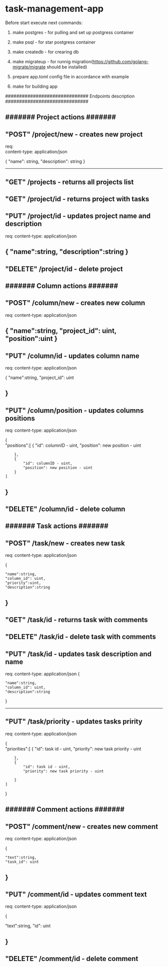 # task-management-app

Before start execute next commands:

1. make postgres - for pulling and set up postgress container
2. make psql - for star postgress container
3. make createdb - for crearing db
4. make migrateup - for runnig migration(https://github.com/golang-migrate/migrate should be installed)


5. prepare app.toml config file in accordance with example
5. make for building app


##############################
Endpoints description
##############################


#######
Project actions
#######
--------------------------------------------
"POST"    /project/new - creates new project
--------------------------------------------
req:                                            
content-type: application/json

{
    "name": string,
    "description": string
}

--------------------------------------------------
"GET"     /projects    - returns all projects list
---------------------------------------------------
"GET"     /project/id  - returns project with tasks 
---------------------------------------------------
"PUT"     /project/id  - updates project name and description
--------------------------------------------------------------
req: 
content-type: application/json

{
    "name":string,
    "description":string
}
---------------------------------------
"DELETE"  /project/id  - delete project
---------------------------------------


#######
Column actions
#######
-----------------------------------------------
"POST"    /column/new      - creates new column
-----------------------------------------------
req:
content-type: application/json

{
    "name":string,
    "project_id": uint,
    "position":uint
}
------------------------------------------------
"PUT"     /column/id       - updates column name
------------------------------------------------------
req:
content-type: application/json

{
    "name":string,
    "project_id": uint
    
}
-----------------------------------------------------
"PUT"     /column/position - updates columns positions
------------------------------------------------------
req:
content-type: application/json

{   
    "positions":[
        {
            "id": columnID - uint,
            "position": new position - uint 

        },
        {
            "id": columnID - uint,
            "position": new position - uint 
        }
    ]
 
}
-------------------------------------------
"DELETE"  /column/id       - delete column 
-------------------------------------------

#######
Task actions
#######
-------------------------------------------
"POST"    /task/new      - creates new task
-------------------------------------------
req:
content-type: application/json

{
    
    "name":string,
    "column_id": uint,
    "priority":uint,
    "description":string

}
-----------------------------------------------------
"GET"     /task/id       - returns task with comments
-----------------------------------------------------
"DELETE"  /task/id       - delete task with comments
------------------------------------------------------------
"PUT"     /task/id       - updates task description and name
------------------------------------------------------------
req:
content-type: application/json
{
    
    "name":string,
    "column_id": uint,
    "description":string

}

------------------------------------------------
"PUT"     /task/priority - updates tasks pririty
------------------------------------------------
req:
content-type: application/json

{   
    "priorities":[
        {
            "id": task id - uint,
            "priority": new task priority - uint

        },
        {
            "id": task id - uint,
            "priority": new task priority - uint

        }
    ]
 
}

#######
Comment actions
#######
--------------------------------------------
"POST"    /comment/new - creates new comment
---------------------------------------------
req:
content-type: application/json

{
    
    "text":string,
    "task_id": uint

}
----------------------------------------------
"PUT"     /comment/id  - updates comment text
----------------------------------------------
req:
content-type: application/json

{
    
   "text":string,
    "id": uint

}
----------------------------------------
"DELETE"  /comment/id  - delete comment
----------------------------------------